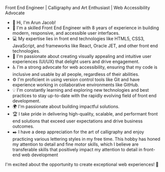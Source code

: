 
Front End Engineer | Calligraphy and Art Enthusiast | Web Accessibility Advocate

- 👋 Hi, I'm Arun Jacob!
- 🚀 I'm a skilled Front End Engineer with 8 years of experience in building modern, responsive, and accessible user interfaces.
- 💻 My expertise lies in front end technologies like HTML5, CSS3, JavaScript, and frameworks like React, Oracle JET, and other front end technologies.
- 🎨 I'm passionate about creating visually appealing and intuitive user experiences (UI/UX) that delight users and drive engagement.
- ♿️ I'm a strong advocate for web accessibility, ensuring that my code is inclusive and usable by all people, regardless of their abilities.
- ⚙️ I'm proficient in using version control tools like Git and have experience working in collaborative environments like GitHub.
- 💡 I'm constantly learning and exploring new technologies and best practices to stay up-to-date with the rapidly evolving field of front end development.
- 🌍 I'm passionate about building impactful solutions.
- 🏆 I take pride in delivering high-quality, scalable, and performant front end solutions that exceed user expectations and drive business outcomes.
- ✒️  I have a deep appreciation for the art of calligraphy and enjoy practicing various lettering styles in my free time. This hobby has honed my attention to detail and fine motor skills, which I believe are transferable skills that positively impact my attention to detail in front-end web development

I'm excited about the opportunity to create exceptional web experiences! 🚀
<!---
ajacin/ajacin is a ✨ special ✨ repository because its `README.md` (this file) appears on your GitHub profile.
You can click the Preview link to take a look at your changes.
--->
